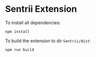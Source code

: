 # Sentrii Extension

To install all dependencies:

```
npm install
```

To build the extension to dir `Sentrii/dist`:

```
npm run build
```

